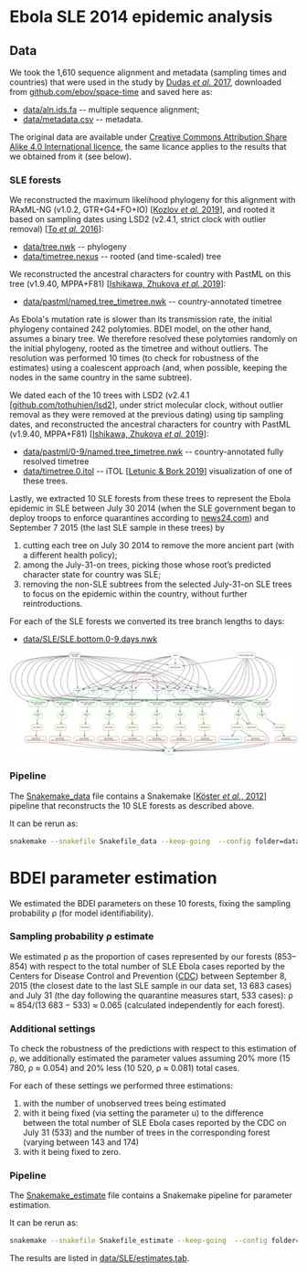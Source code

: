 # Ebola SLE 2014 epidemic analysis

## Data

We took the 1,610 sequence alignment and metadata (sampling times and countries) 
that were used in the study by [Dudas _et al._ 2017](https://www.nature.com/articles/nature22040), 
downloaded from [github.com/ebov/space-time](https://github.com/ebov/space-time/tree/master/Data) 
and saved here as:
 * [data/aln.ids.fa](data/aln.ids.fa) -- multiple sequence alignment;
 * [data/metadata.csv](data/metadata.csv) -- metadata.
 
The original data are available under [Creative Commons Attribution Share Alike 4.0 International licence](LICENCE.txt), the same licance applies to the results that we obtained from it (see below).

### SLE forests

We reconstructed the maximum likelihood phylogeny for this alignment with RAxML-NG (v1.0.2, GTR+G4+FO+IO) [[Kozlov _et al._ 2019](https://pubmed.ncbi.nlm.nih.gov/31070718/)], 
and rooted it based on sampling dates using LSD2 (v2.4.1, strict clock with outlier removal) [[To _et al._ 2016](https://academic.oup.com/sysbio/article/65/1/82/2461506)]:
 * [data/tree.nwk](data/tree.nwk) -- phylogeny
 * [data/timetree.nexus](data/timetree.nexus) -- rooted (and time-scaled) tree

We reconstructed the ancestral characters for country with PastML on this tree
(v1.9.40, MPPA+F81) [[Ishikawa, Zhukova _et al._ 2019](https://academic.oup.com/mbe/article/36/9/2069/5498561)]:
 * [data/pastml/named.tree_timetree.nwk](data/pastml/named.tree_timetree.nwk) -- country-annotated timetree

As Ebola's mutation rate is slower than its transmission rate, the initial phylogeny contained 242 polytomies. BDEI
model, on the other hand, assumes a binary tree. We therefore resolved these polytomies randomly on the initial phylogeny, 
rooted as the timetree and without outliers. The resolution was performed 10 times (to check for
robustness of the estimates) using a coalescent approach (and, when possible, keeping the nodes in the same country in the same subtree).

We dated each of the 10 trees with LSD2 (v2.4.1 [[github.com/tothuhien/lsd2](github.com/tothuhien/lsd2/tree/v1.10)], 
under strict molecular clock, without outlier removal as they were removed at the previous dating) using tip sampling dates, 
and reconstructed the ancestral characters for country with PastML
(v1.9.40, MPPA+F81) [[Ishikawa, Zhukova _et al._ 2019](https://academic.oup.com/mbe/article/36/9/2069/5498561)]:
 * [data/pastml/0-9/named.tree_timetree.nwk](data/pastml) -- country-annotated fully resolved timetree
 * [data/timetree.0.itol](data/timetree.0.itol) -- iTOL [[Letunic & Bork 2019](https://academic.oup.com/nar/article/47/W1/W256/5424068?login=true)]  visualization of one of these trees.

Lastly, we extracted 10 SLE forests from these trees to represent the Ebola epidemic in SLE between July 30 2014 (when the SLE
government began to deploy troops to enforce quarantines according to [news24.com](https://web.archive.org/web/20190505224120/https://www.news24.com/Africa/News/Sierra-Leone-Liberia-deploy-troops-for-Ebola-20140804)) 
 and September 7 2015 (the last SLE sample in these trees) by 
1. cutting each tree on July 30 2014 to remove the more ancient part (with a different health policy); 
2. among the July-31-on trees, picking those whose root’s predicted character state for country was SLE; 
3. removing the non-SLE subtrees from the selected July-31-on SLE trees to focus on the epidemic within the country, 
without further reintroductions.

For each of the SLE forests we converted its tree branch lengths to days:
 * [data/SLE/SLE.bottom.0-9.days.nwk](data/SLE)

![Pipeline visualization](pipeline_data.svg)

### Pipeline


The [Snakemake_data](Snakemake_data) file contains 
a Snakemake [[Köster *et al.*, 2012](https://doi.org/10.1093/bioinformatics/bts480)] pipeline 
that reconstructs the 10 SLE forests as described above.

It can be rerun as:
```bash
snakemake --snakefile Snakefile_data --keep-going  --config folder=data --use-singularity --singularity-prefix ~/.singularity --singularity-args "--home ~"
```

# BDEI parameter estimation

We estimated the BDEI parameters on these 10 forests, fixing the sampling probability ρ (for model identifiability).

###  Sampling probability ρ estimate
We estimated ρ as the proportion of cases represented by our forests (853–854) with respect to the total number of SLE Ebola
cases reported by the Centers for Disease Control and Prevention ([CDC](https://www.cdc.gov/vhf/ebola/history/2014-2016-outbreak/case-counts.html))
 between September 8, 2015 (the closest date to the last SLE sample in our data set, 13 683 cases) 
and July 31 (the day following the quarantine measures start, 533 cases):
ρ ≈ 854/(13 683 − 533) ≈ 0.065 (calculated independently for each forest). 

###  Additional settings
To check the robustness of the predictions with respect to this estimation of ρ, we additionally
estimated the parameter values assuming 20% more (15 780, ρ ≈ 0.054) and 20% less
(10 520, ρ ≈ 0.081) total cases. 

For each of these settings we performed three estimations:
1. with the number of unobserved trees being estimated
2. with it being fixed (via setting the parameter u) to the difference between the total number of SLE Ebola cases
 reported by the CDC on July 31 (533) and the number of trees in the corresponding forest
(varying between 143 and 174)
3. with it being fixed to zero.

### Pipeline

The [Snakemake_estimate](Snakemake_estimate) file contains 
a Snakemake pipeline for parameter estimation.

It can be rerun as:
```bash
snakemake --snakefile Snakefile_estimate --keep-going  --config folder=.
```

The results are listed in [data/SLE/estimates.tab](data/SLE/estimates.tab).
